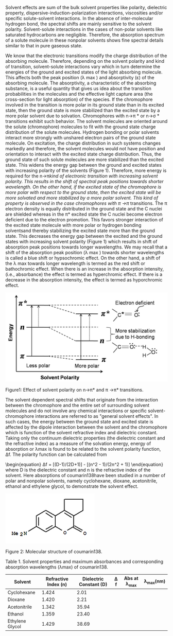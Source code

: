 Solvent effects are sum of the bulk solvent properties like polarity, dielectric property, dispersive-induction-polarization interactions, viscosities and/or specific solute-solvent interactions. In the absence of inter-molecular hydrogen bond, the spectral shifts are mainly sensitive to the solvent polarity. Solvent-solute interactions in the cases of non-polar solvents like saturated hydrocarbons are negligible. Therefore, the absorption spectrum of a solute molecule in these nonpolar solvents shows fine spectral details similar to that in pure gaseous state.  

We know that the electronic transitions modify the charge distribution of the absorbing molecule. Therefore, depending on the solvent polarity and kind of transition, solvent-solute interactions vary which in turn determine the energies of the ground and excited states of the light absorbing molecule. This affects both the peak position (λ max ) and absorptivity (ε) of the absorbing molecule. The absorptivity, a characteristic of the absorbing substance, is a useful quantity that gives us idea about the transition probabilities in the molecules and the effective light capture area (the cross-section for light absorption) of the species. If the chromophore involved in the transition is more polar in its ground state than in its excited state, then the ground state is more stabilized than the excited state by a more polar solvent due to solvation. Chromophores with n→π * or n→σ * transitions exhibit such behavior. The solvent molecules are oriented around the solute (chromophore) molecules to fit with the ground state charge distribution of the solute molecules. Hydrogen bonding or polar solvents interact more strongly with unshared electron pairs of the ground state molecule. On excitation, the charge distribution in such systems changes markedly and therefore, the solvent molecules would not have position and orientation to interact with the excited state charge distribution. Thus, the ground state of such solute molecules are more stabilized than the excited state. This widens the energy gap between the ground and excited states with increasing polarity of the solvents (Figure 1). Therefore, more energy is required for the n→π*kind of electronic transition with increasing solvent polarity. This results in the shift of spectral peak positions towards shorter wavelength. On the other hand, if the excited state of the chromophore is more polar with respect to the ground state, then the excited state will be more solvated and more stabilized by a more polar solvent. This kind of property is observed in the case chromophores with π →π* transitions. The π electron density is equally distributed in the ground state and the C nuclei are shielded whereas in the π* excited state the C nuclei become electron deficient due to the electron promotion. This favors stronger interaction of the excited state molecule with more polar or hydrogen bonding solventsand thereby stabilizing the excited state more than the ground state. This decreases the energy gap between the excited and the ground states with increasing solvent polarity (Figure 1) which results in shift of absorption peak positions towards longer wavelengths. We may recall that a shift of the absorption peak position (λ max ) towards shorter wavelengths is called a blue shift or hypsochromic effect. On the other hand, a shift of the λ max towards longer wavelength is termed as the red shift or bathochromic effect. When there is an increase in the absorption intensity,(i.e., absorbance) the effect is termed as hyperchromic effect. If there is a decrease in the absorption intensity, the effect is termed as hyporchromic effect.  

<img src="images/2_1.png">


Figure1: Effect of solvent polarity on n→π* and π →π* transitions.  

The solvent dependent spectral shifts that originate from the interaction between the chromophore and the entire set of surrounding solvent molecules and do not involve any chemical interactions or specific solvent-chromophore interactions are referred to as "general solvent effects". In such cases, the energy between the ground state and excited state is affected by the dipole interaction between the solvent and the chromophore which is function of the solvent refractive index and dielectric constant. Taking only the continuum dielectric properties (the dielectric constant and the refractive index) as a measure of the solvation energy, energy of absorption or λmax is found to be related to the solvent polarity function, ∆f. The polarity function can be calculated from

\begin{equation} ∆f = [(D-1)/(2D+1)] - [(n^2 - 1)/(2n^2 + 1)] \end{equation} where D is the dielectric constant and n is the refractive index of the solvent. Here absorptions of coumarin138have been studied in a number of polar and nonpolar solvents, namely cyclohexane, dioxane, acetonitrile, ethanol and ethylene glycol, to demonstrate the solvent effect.

<img src="images/2_2.png">

Figure 2: Molecular structure of coumarin138.

Table 1. Solvent properties and maximum absorbances and corresponding absorption wavelengths (λmax) of coumarin138.

|Solvent|Refractive Index (n)|Dielectric Constant (D)|∆ f|Abs at λ<sub>max</sub>|λ<sub>max</sub>(nm)|
|-------|--------------------|-----------------------|---|----------------------|-------------------|
|Cyclohexane|	1.424        |		2.01         |   |                      |                   | 
|Dioxane    |   1.420        | 		2.21         |   |                      |                   |
|Acetonitrile|  1.342        |    	35.94        |   |                      |                   |
|Ethanol     |  1.359        |		23.40        |   |	                |                   |
|Ethylene Glycol|1.429       | 		38.69        |   |                      |                   |
	


	


	


